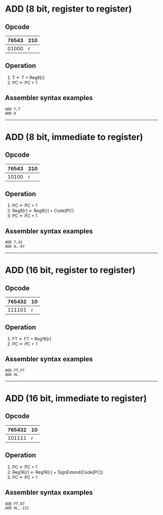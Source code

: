 # ADD (8 bit, register to register)

## Opcode
| 76543 | 210 |
|-------|-----|
| 01000 | r   |

## Operation
1. T <- T + Reg8[r]
2. PC <- PC + 1

## Assembler syntax examples
```
ADD T,T
ADD H
```

---
# ADD (8 bit, immediate to register)

## Opcode
| 76543 | 210 |
|-------|-----|
| 10100 | r   |

## Operation
1. PC <- PC + 1
2. Reg8[r] <- Reg8[r] + Code[PC]
3. PC <- PC + 1

## Assembler syntax examples
```
ADD T,42
ADD H,-87
```

---
# ADD (16 bit, register to register)

## Opcode
| 765432 | 10 |
|--------|----|
| 111101 | r  |

## Operation
1. FT <- FT + Reg16[r]
2. PC <- PC + 1

## Assembler syntax examples
```
ADD FT,FT
ADD HL
```
---
# ADD (16 bit, immediate to register)

## Opcode
| 765432 | 10 |
|--------|----|
| 101111 | r  |

## Operation
1. PC <- PC + 1
2. Reg16[r] <- Reg16[r] + SignExtend(Code[PC])
3. PC <- PC + 1

## Assembler syntax examples
```
ADD FT,87
ADD HL,-122
```
